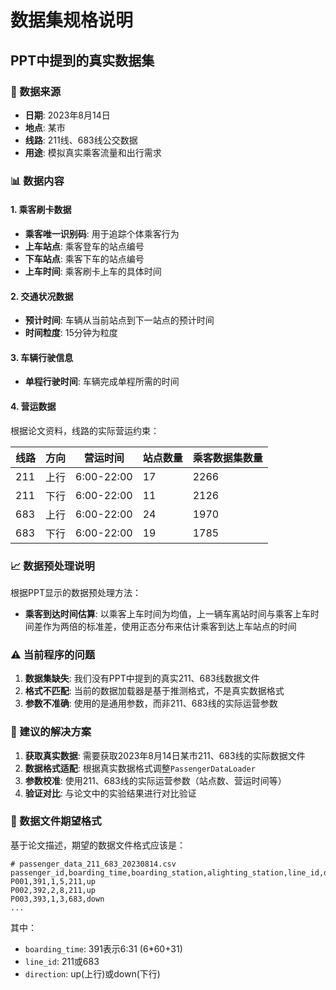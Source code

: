 # 数据集规格说明

## PPT中提到的真实数据集

### 📅 数据来源
- **日期**: 2023年8月14日
- **地点**: 某市
- **线路**: 211线、683线公交数据
- **用途**: 模拟真实乘客流量和出行需求

### 📊 数据内容

#### 1. 乘客刷卡数据
- **乘客唯一识别码**: 用于追踪个体乘客行为
- **上车站点**: 乘客登车的站点编号
- **下车站点**: 乘客下车的站点编号  
- **上车时间**: 乘客刷卡上车的具体时间

#### 2. 交通状况数据
- **预计时间**: 车辆从当前站点到下一站点的预计时间
- **时间粒度**: 15分钟为粒度

#### 3. 车辆行驶信息
- **单程行驶时间**: 车辆完成单程所需的时间

#### 4. 营运数据
根据论文资料，线路的实际营运约束：

| 线路 | 方向 | 营运时间 | 站点数量 | 乘客数据集数量 |
|------|------|----------|----------|----------------|
| 211  | 上行 | 6:00-22:00 | 17 | 2266 |
| 211  | 下行 | 6:00-22:00 | 11 | 2126 |
| 683  | 上行 | 6:00-22:00 | 24 | 1970 |
| 683  | 下行 | 6:00-22:00 | 19 | 1785 |

### 📈 数据预处理说明

根据PPT显示的数据预处理方法：
- **乘客到达时间估算**: 以乘客上车时间为均值，上一辆车离站时间与乘客上车时间差作为两倍的标准差，使用正态分布来估计乘客到达上车站点的时间

### ⚠️ 当前程序的问题

1. **数据集缺失**: 我们没有PPT中提到的真实211、683线数据文件
2. **格式不匹配**: 当前的数据加载器是基于推测格式，不是真实数据格式
3. **参数不准确**: 使用的是通用参数，而非211、683线的实际运营参数

### 🔧 建议的解决方案

1. **获取真实数据**: 需要获取2023年8月14日某市211、683线的实际数据文件
2. **数据格式适配**: 根据真实数据格式调整`PassengerDataLoader`
3. **参数校准**: 使用211、683线的实际运营参数（站点数、营运时间等）
4. **验证对比**: 与论文中的实验结果进行对比验证

### 📝 数据文件期望格式

基于论文描述，期望的数据文件格式应该是：

```csv
# passenger_data_211_683_20230814.csv
passenger_id,boarding_time,boarding_station,alighting_station,line_id,direction
P001,391,1,5,211,up
P002,392,2,8,211,up
P003,393,1,3,683,down
...
```

其中：
- `boarding_time`: 391表示6:31 (6*60+31)
- `line_id`: 211或683
- `direction`: up(上行)或down(下行)
